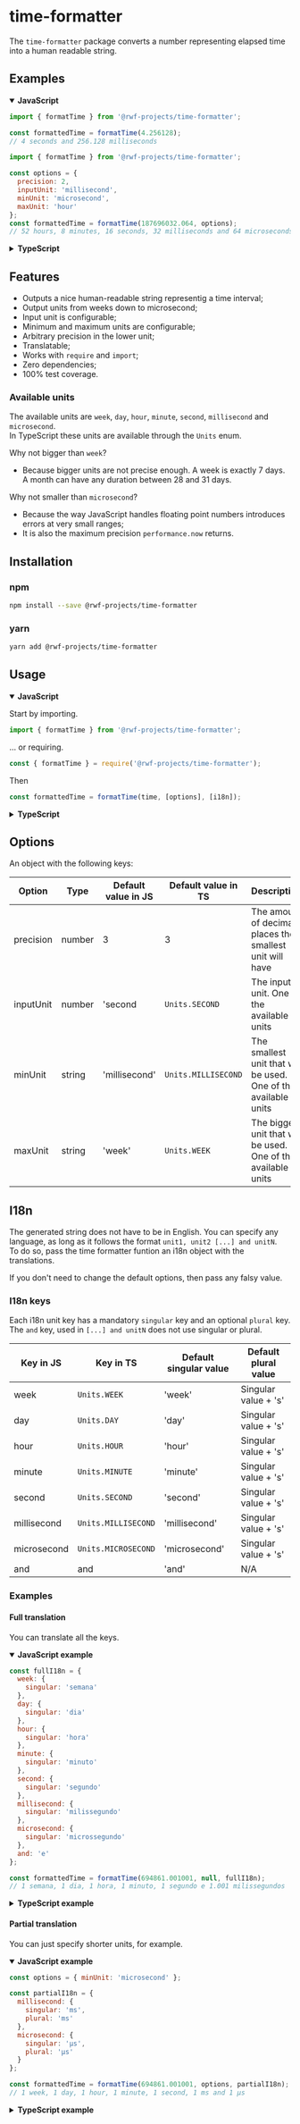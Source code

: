 # time-formatter

The `time-formatter` package converts a number representing elapsed time into a human readable string.

## Examples

<details open>
<summary><strong>JavaScript</strong></summary>

```js
import { formatTime } from '@rwf-projects/time-formatter';

const formattedTime = formatTime(4.256128);
// 4 seconds and 256.128 milliseconds
```

```js
import { formatTime } from '@rwf-projects/time-formatter';

const options = {
  precision: 2,
  inputUnit: 'millisecond',
  minUnit: 'microsecond',
  maxUnit: 'hour'
};
const formattedTime = formatTime(187696032.064, options);
// 52 hours, 8 minutes, 16 seconds, 32 milliseconds and 64 microseconds
```

</details>

<details>
<summary><strong>TypeScript</strong></summary>

```ts
import { formatTime } from '@rwf-projects/time-formatter';

const formattedTime: string = formatTime(4.256128);
// 4 seconds and 256.128 milliseconds
```

```ts
import { formatTime, Options, Units } from '@rwf-projects/time-formatter';

const options: Partial<Options> = { minUnit: Units.SECOND, maxUnit: Units.HOUR };
const formattedTime: string = formatTime(94592, options);
// 26 hours, 16 minutes and 32 seconds
```

```ts
import { formatTime, Options, Units } from '@rwf-projects/time-formatter';

const options: Options = {
  precision: 2,
  inputUnit: Units.MILLISECOND,
  minUnit: Units.MICROSECOND,
  maxUnit: Units.HOUR
};
const formattedTime: string = formatTime(187696032.064, options);
// 52 hours, 8 minutes, 16 seconds, 32 milliseconds and 64 microseconds
```

</details>

## Features

- Outputs a nice human-readable string representig a time interval;
- Output units from weeks down to microsecond;
- Input unit is configurable;
- Minimum and maximum units are configurable;
- Arbitrary precision in the lower unit;
- Translatable;
- Works with `require` and `import`;
- Zero dependencies;
- 100% test coverage.

### Available units

The available units are `week`, `day`, `hour`, `minute`, `second`, `millisecond` and `microsecond`.  
In TypeScript these units are available through the `Units` enum.

Why not bigger than `week`?

- Because bigger units are not precise enough. A week is exactly 7 days. A month can have any duration between 28 and 31
  days.

Why not smaller than `microsecond`?

- Because the way JavaScript handles floating point numbers introduces errors at very small ranges;
- It is also the maximum precision `performance.now` returns.

## Installation

### npm

```bash
npm install --save @rwf-projects/time-formatter
```

### yarn

```bash
yarn add @rwf-projects/time-formatter
```

## Usage

<details open>
<summary><strong>JavaScript</strong></summary>

Start by importing.

```js
import { formatTime } from '@rwf-projects/time-formatter';
```

... or requiring.

```js
const { formatTime } = require('@rwf-projects/time-formatter');
```

Then

```js
const formattedTime = formatTime(time, [options], [i18n]);
```

</details>

<details>
<summary><strong>TypeScript</strong></summary>

```ts
import { formatTime, Options, I18n } from '@rwf-projects/time-formatter';

const formattedTime: string = formatTime(time, [options], [i18n]);
```

</details>

## Options

An object with the following keys:

| Option    | Type   | Default value in JS | Default value in TS | Description                                                     |
|-----------|--------|---------------------|---------------------|-----------------------------------------------------------------|
| precision | number | 3                   | 3                   | The amount of decimal places the smallest unit will have        |
| inputUnit | number | 'second             | `Units.SECOND`      | The input unit. One of the available units                      |
| minUnit   | string | 'millisecond'       | `Units.MILLISECOND` | The smallest unit that will be used. One of the available units |
| maxUnit   | string | 'week'              | `Units.WEEK`        | The biggest unit that will be used. One of the available units  |

## I18n

The generated string does not have to be in English. You can specify any language, as long as it follows the
format `unit1, unit2 [...] and unitN`.  
To do so, pass the time formatter funtion an i18n object with the translations.

If you don't need to change the default options, then pass any falsy value.

### I18n keys

Each i18n unit key has a mandatory `singular` key and an optional `plural` key.  
The `and` key, used in `[...] and unitN` does not use singular or plural.

| Key in JS   | Key in TS           | Default singular value | Default plural value |
|-------------|---------------------|------------------------|----------------------|
| week        | `Units.WEEK`        | 'week'                 | Singular value + 's' |
| day         | `Units.DAY`         | 'day'                  | Singular value + 's' |
| hour        | `Units.HOUR`        | 'hour'                 | Singular value + 's' |
| minute      | `Units.MINUTE`      | 'minute'               | Singular value + 's' |
| second      | `Units.SECOND`      | 'second'               | Singular value + 's' |
| millisecond | `Units.MILLISECOND` | 'millisecond'          | Singular value + 's' |
| microsecond | `Units.MICROSECOND` | 'microsecond'          | Singular value + 's' |
| and         | and                 | 'and'                  | N/A                  |

### Examples

#### Full translation

You can translate all the keys.

<details open>
<summary><strong>JavaScript example</strong></summary>

```js
const fullI18n = {
  week: {
    singular: 'semana'
  },
  day: {
    singular: 'dia'
  },
  hour: {
    singular: 'hora'
  },
  minute: {
    singular: 'minuto'
  },
  second: {
    singular: 'segundo'
  },
  millisecond: {
    singular: 'milissegundo'
  },
  microsecond: {
    singular: 'microssegundo'
  },
  and: 'e'
};

const formattedTime = formatTime(694861.001001, null, fullI18n);
// 1 semana, 1 dia, 1 hora, 1 minuto, 1 segundo e 1.001 milissegundos
```

</details>

<details>
<summary><strong>TypeScript example</strong></summary>

```ts
const fullI18n: I18n = {
  [Units.WEEK]: {
    singular: 'semana'
  },
  [Units.DAY]: {
    singular: 'dia'
  },
  [Units.HOUR]: {
    singular: 'hora'
  },
  [Units.MINUTE]: {
    singular: 'minuto'
  },
  [Units.SECOND]: {
    singular: 'segundo'
  },
  [Units.MILLISECOND]: {
    singular: 'milissegundo'
  },
  [Units.MICROSECOND]: {
    singular: 'microssegundo'
  },
  and: 'e'
};

const formattedTime: string = formatTime(694861.001001, null, fullI18n);
// 1 semana, 1 dia, 1 hora, 1 minuto, 1 segundo e 1.001 milissegundos
```

</details>

#### Partial translation

You can just specify shorter units, for example.

<details open>
<summary><strong>JavaScript example</strong></summary>

```js
const options = { minUnit: 'microsecond' };

const partialI18n = {
  millisecond: {
    singular: 'ms',
    plural: 'ms'
  },
  microsecond: {
    singular: 'μs',
    plural: 'μs'
  }
};

const formattedTime = formatTime(694861.001001, options, partialI18n);
// 1 week, 1 day, 1 hour, 1 minute, 1 second, 1 ms and 1 μs
```

</details>

<details>
<summary><strong>TypeScript example</strong></summary>

```ts
const options: Partial<Options> = { minUnit: 'microsecond' };

const partialI18n: Partial<I18n> = {
  [Units.MILLISECOND]: {
    singular: 'ms',
    plural: 'ms'
  },
  [Units.MICROSECOND]: {
    singular: 'μs',
    plural: 'μs'
  }
};

const formattedTime: string = formatTime(694861.001001, options, partialI18n);
// 1 week, 1 day, 1 hour, 1 minute, 1 second, 1 ms and 1 μs
```

</details>
